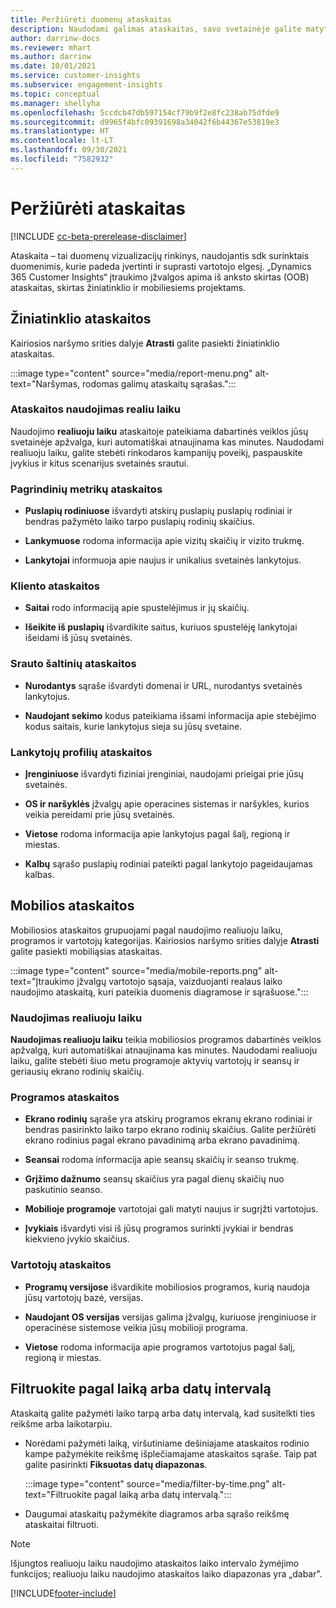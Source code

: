 ```yaml
---
title: Peržiūrėti duomenų ataskaitas
description: Naudodami galimas ataskaitas, savo svetainėje galite matyti veiklą realiuoju laiku.
author: darrinw-docs
ms.reviewer: mhart
ms.author: darrinw
ms.date: 10/01/2021
ms.service: customer-insights
ms.subservice: engagement-insights
ms.topic: conceptual
ms.manager: shellyha
ms.openlocfilehash: 5ccdcb47db597154cf79b9f2e8fc238ab75dfde9
ms.sourcegitcommit: d9965f4bfc09391698a34042f6b44367e53819e3
ms.translationtype: HT
ms.contentlocale: lt-LT
ms.lasthandoff: 09/30/2021
ms.locfileid: "7582932"
---
```

# <a name="view-reports"></a>Peržiūrėti ataskaitas

[!INCLUDE [cc-beta-prerelease-disclaimer](includes/cc-beta-prerelease-disclaimer.md)]

Ataskaita – tai duomenų vizualizacijų rinkinys, naudojantis sdk surinktais duomenimis, kurie padeda įvertinti ir suprasti vartotojo elgesį. „Dynamics 365 Customer Insights“ įtraukimo įžvalgos apima iš anksto skirtas (OOB) ataskaitas, skirtas žiniatinklio ir mobiliesiems projektams.  

## <a name="web-reports"></a>Žiniatinklio ataskaitos

Kairiosios naršymo srities dalyje **Atrasti** galite pasiekti žiniatinklio ataskaitas.

:::image type="content" source="media/report-menu.png" alt-text="Naršymas, rodomas galimų ataskaitų sąrašas.":::

### <a name="real-time-usage-report"></a>Ataskaitos naudojimas realiu laiku

Naudojimo **realiuoju laiku** ataskaitoje pateikiama dabartinės veiklos jūsų svetainėje apžvalga, kuri automatiškai atnaujinama kas minutes. Naudodami realiuoju laiku, galite stebėti rinkodaros kampanijų poveikį, paspauskite įvykius ir kitus scenarijus svetainės srautui.

### <a name="key-metrics-reports"></a>Pagrindinių metrikų ataskaitos

- **Puslapių rodiniuose** išvardyti atskirų puslapių puslapių rodiniai ir bendras pažymėto laiko tarpo puslapių rodinių skaičius.

- **Lankymuose** rodoma informacija apie vizitų skaičių ir vizito trukmę.

- **Lankytojai** informuoja apie naujus ir unikalius svetainės lankytojus.

### <a name="content-reports"></a>Kliento ataskaitos

- **Saitai** rodo informaciją apie spustelėjimus ir jų skaičių.

- **Išeikite iš puslapių** išvardikite saitus, kuriuos spustelėję lankytojai išeidami iš jūsų svetainės.

### <a name="traffic-sources-reports"></a>Srauto šaltinių ataskaitos

- **Nurodantys** sąraše išvardyti domenai ir URL, nurodantys svetainės lankytojus.

- **Naudojant sekimo** kodus pateikiama išsami informacija apie stebėjimo kodus saitais, kurie lankytojus sieja su jūsų svetaine.

### <a name="visitor-profiles-reports"></a>Lankytojų profilių ataskaitos

- **Įrenginiuose** išvardyti fiziniai įrenginiai, naudojami prieigai prie jūsų svetainės.

- **OS ir naršyklės** įžvalgų apie operacines sistemas ir naršykles, kurios veikia pereidami prie jūsų svetainės.

- **Vietose** rodoma informacija apie lankytojus pagal šalį, regioną ir miestas.

- **Kalbų** sąrašo puslapių rodiniai pateikti pagal lankytojo pageidaujamas kalbas.

## <a name="mobile-reports"></a>Mobilios ataskaitos

Mobiliosios ataskaitos grupuojami pagal naudojimo realiuoju laiku, programos ir vartotojų kategorijas. Kairiosios naršymo srities dalyje **Atrasti** galite pasiekti mobiliąsias ataskaitas.   

:::image type="content" source="media/mobile-reports.png" alt-text="Įtraukimo įžvalgų vartotojo sąsaja, vaizduojanti realaus laiko naudojimo ataskaitą, kuri pateikia duomenis diagramose ir sąrašuose.":::   

### <a name="real-time-usage"></a>Naudojimas realiuoju laiku

**Naudojimas realiuoju laiku** teikia mobiliosios programos dabartinės veiklos apžvalgą, kuri automatiškai atnaujinama kas minutes. Naudodami realiuoju laiku, galite stebėti šiuo metu programoje aktyvių vartotojų ir seansų ir geriausių ekrano rodinių skaičių.

### <a name="app-reports"></a>Programos ataskaitos

- **Ekrano rodinių** sąraše yra atskirų programos ekranų ekrano rodiniai ir bendras pasirinkto laiko tarpo ekrano rodinių skaičius. Galite peržiūrėti ekrano rodinius pagal ekrano pavadinimą arba ekrano pavadinimą.

- **Seansai** rodoma informacija apie seansų skaičių ir seanso trukmę.

- **Grįžimo dažnumo** seansų skaičius yra pagal dienų skaičių nuo paskutinio seanso.

- **Mobilioje programoje** vartotojai gali matyti naujus ir sugrįžti vartotojus.

- **Įvykiais** išvardyti visi iš jūsų programos surinkti įvykiai ir bendras kiekvieno įvykio skaičius.

### <a name="user-reports"></a>Vartotojų ataskaitos

- **Programų versijose** išvardikite mobiliosios programos, kurią naudoja jūsų vartotojų bazė, versijas.

- **Naudojant OS versijas** versijas galima įžvalgų, kuriuose įrenginiuose ir operacinėse sistemose veikia jūsų mobilioji programa.

- **Vietose** rodoma informacija apie programos vartotojus pagal šalį, regioną ir miestas.

## <a name="filter-by-time-or-date-range"></a>Filtruokite pagal laiką arba datų intervalą

Ataskaitą galite pažymėti laiko tarpą arba datų intervalą, kad susitelkti ties reikšme arba laikotarpiu. 

- Norėdami pažymėti laiką, viršutiniame dešiniajame ataskaitos rodinio kampe pažymėkite reikšmę išplečiamajame ataskaitos sąraše. Taip pat galite pasirinkti **Fiksuotas datų diapazonas**. 

  :::image type="content" source="media/filter-by-time.png" alt-text="Filtruokite pagal laiką arba datų intervalą.":::   

- Daugumai ataskaitų pažymėkite diagramos arba sąrašo reikšmę ataskaitai filtruoti.

> [!NOTE]
> Išjungtos realiuoju laiku naudojimo ataskaitos laiko intervalo žymėjimo funkcijos; realiuoju laiku naudojimo ataskaitos laiko diapazonas yra „dabar".


[!INCLUDE[footer-include](../includes/footer-banner.md)]
